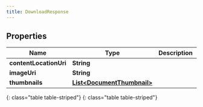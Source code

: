 ```yaml
---
title: DownloadResponse
---
```


## Properties

| Name | Type | Description | Notes |
| ------------ | ------------- | ------------- | ------------- |
| **contentLocationUri** | **String** |  |  [optional] |
| **imageUri** | **String** |  |  [optional] |
| **thumbnails** | [**List&lt;DocumentThumbnail&gt;**](DocumentThumbnail.html) |  |  [optional] |
{: class="table table-striped"}
{: class="table table-striped"}


